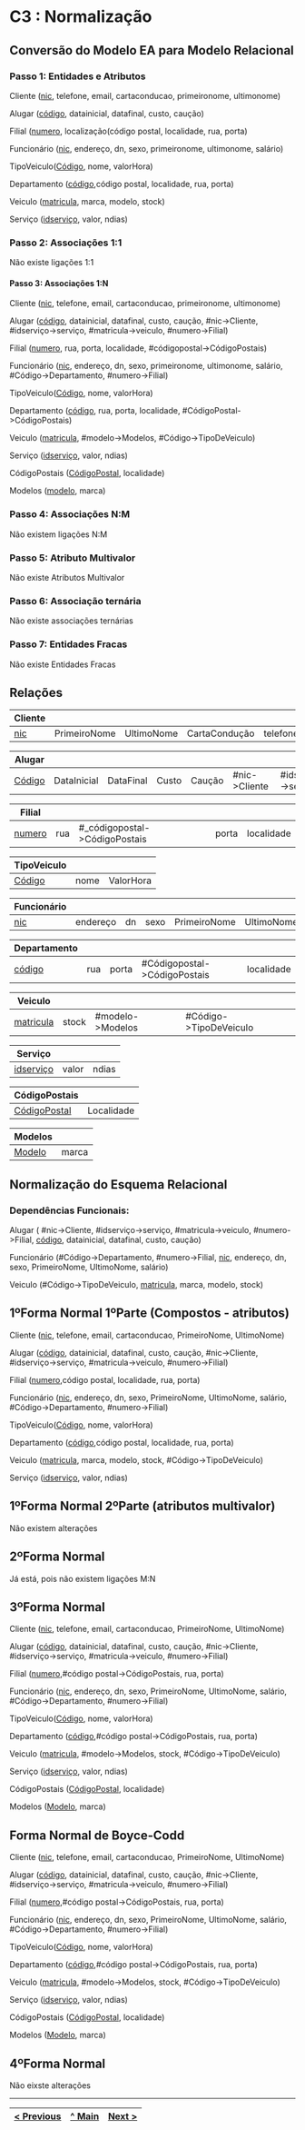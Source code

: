 # C3 : Normalização

## Conversão do Modelo EA para Modelo Relacional

### Passo 1: Entidades e Atributos

Cliente (<ins>nic</ins>, telefone, email, cartaconducao, primeironome, ultimonome)

Alugar (<ins>código</ins>, datainicial, datafinal, custo, caução)

Filial (<ins>numero</ins>, localização(código postal, localidade, rua, porta)

Funcionário (<ins>nic</ins>, endereço, dn, sexo, primeironome, ultimonome, salário)

TipoVeiculo(<ins>Código</ins>, nome, valorHora)

Departamento (<ins>código</ins>,código postal, localidade, rua, porta)

Veiculo (<ins>matricula</ins>, marca, modelo, stock)

Serviço (<ins>idserviço</ins>, valor, ndias)

### Passo 2: Associações 1:1
Não existe ligações 1:1

#### Passo 3: Associações 1:N

Cliente (<ins>nic</ins>, telefone, email, cartaconducao, primeironome, ultimonome)

Alugar (<ins>código</ins>, datainicial, datafinal, custo, caução, #nic->Cliente, #idserviço->serviço, #matricula->veiculo, #numero->Filial)

Filial (<ins>numero</ins>, rua, porta, localidade, #códigopostal->CódigoPostais)

Funcionário (<ins>nic</ins>, endereço, dn, sexo, primeironome, ultimonome, salário, #Código->Departamento, #numero->Filial)

TipoVeiculo(<ins>Código</ins>, nome, valorHora)

Departamento (<ins>código</ins>, rua, porta, localidade, #CódigoPostal->CódigoPostais)

Veiculo (<ins>matricula</ins>, #modelo->Modelos, #Código->TipoDeVeiculo)

Serviço (<ins>idserviço</ins>, valor, ndias)

CódigoPostais (<ins>CódigoPostal</ins>, localidade)

Modelos (<ins>modelo</ins>, marca)

### Passo 4: Associações N:M

Não existem ligações N:M

### Passo 5: Atributo Multivalor

Não existe Atributos Multivalor

### Passo 6: Associação ternária

Não existe associações ternárias

### Passo 7: Entidades Fracas

Não existe Entidades Fracas


## Relações

|Cliente|    |      |   |         |                   |
|-----------|----|------|---|---------|-------------------|
|<ins>nic</ins>      |PrimeiroNome|UltimoNome|CartaCondução|telefone|Email|

|Alugar    |            |        |        |        |         |         |     |       |
|-------------|------------|------|-----|-----|----|-----|---------|---------|
|<ins>Código</ins>|DataInicial|DataFinal|Custo|Caução|#nic->Cliente|#idserviço->serviço|#matricula->veiculo|#numero->Filial|

|Filial    |    |                 |                    |        |
|---------|----|-----------------|--------------------|-----------|
|<ins>numero</ins>|rua|#_códigopostal->CódigoPostais|porta|localidade|

|TipoVeiculo   |       |          |      
|----------|-------|----------|
|<ins>Código</ins>|nome|ValorHora|

|Funcionário  |         |          |         |                        |           |       |
|---------|---------|----------|---------|------------------------|-----------|--------|
|<ins>nic</ins>|endereço|dn|sexo|PrimeiroNome|UltimoNome|Salário|#Código->Departamento|#numero->Filial|

|Departamento|    |         |         |         |
|----------|----|---------|---------|----------|
|<ins>código</ins>      |rua|porta|#Códigopostal->CódigoPostais|localidade|


|Veiculo|    |           |        |
|-------|----|-----------|--------|
|<ins>matricula</ins>|stock|#modelo->Modelos|#Código->TipoDeVeiculo|

|Serviço    |        |       |  
|------------|--------|-------|
|<ins>idserviço</ins>|valor|ndias|


|CódigoPostais         |                        |
|-------------------|------------------------|
|<ins>CódigoPostal</ins>|Localidade|

|Modelos                |                 |        
|----------------------|-----------------|
|<ins>Modelo</ins>|marca|


## Normalização do Esquema Relacional

### Dependências Funcionais:

Alugar ( #nic->Cliente, #idserviço->serviço, #matricula->veiculo, #numero->Filial, <ins>código</ins>, datainicial, datafinal, custo, caução)

Funcionário (#Código->Departamento, #numero->Filial, <ins>nic</ins>, endereço, dn, sexo, PrimeiroNome, UltimoNome, salário)

Veiculo (#Código->TipoDeVeiculo, <ins>matricula</ins>, marca, modelo, stock)

## 1ºForma Normal 1ºParte (Compostos - atributos)

Cliente (<ins>nic</ins>, telefone, email, cartaconducao, PrimeiroNome, UltimoNome)

Alugar (<ins>código</ins>, datainicial, datafinal, custo, caução, #nic->Cliente, #idserviço->serviço, #matricula->veiculo, #numero->Filial)

Filial (<ins>numero</ins>,código postal, localidade, rua, porta)

Funcionário (<ins>nic</ins>, endereço, dn, sexo, PrimeiroNome, UltimoNome, salário, #Código->Departamento, #numero->Filial)

TipoVeiculo(<ins>Código</ins>, nome, valorHora)

Departamento (<ins>código</ins>,código postal, localidade, rua, porta)

Veiculo (<ins>matricula</ins>, marca, modelo, stock, #Código->TipoDeVeiculo)

Serviço (<ins>idserviço</ins>, valor, ndias)


## 1ºForma Normal 2ºParte (atributos multivalor)

Não existem alterações 

## 2ºForma Normal

Já está, pois não existem ligações M:N

## 3ºForma Normal 

Cliente (<ins>nic</ins>, telefone, email, cartaconducao, PrimeiroNome, UltimoNome)

Alugar (<ins>código</ins>, datainicial, datafinal, custo, caução, #nic->Cliente, #idserviço->serviço, #matricula->veiculo, #numero->Filial)

Filial (<ins>numero</ins>,#código postal->CódigoPostais, rua, porta)

Funcionário (<ins>nic</ins>, endereço, dn, sexo, PrimeiroNome, UltimoNome, salário, #Código->Departamento, #numero->Filial)

TipoVeiculo(<ins>Código</ins>, nome, valorHora)

Departamento (<ins>código</ins>,#código postal->CódigoPostais, rua, porta)

Veiculo (<ins>matricula</ins>, #modelo->Modelos, stock, #Código->TipoDeVeiculo)

Serviço (<ins>idserviço</ins>, valor, ndias)

CódigoPostais (<ins>CódigoPostal</ins>, localidade)

Modelos (<ins>Modelo</ins>, marca)

## Forma Normal de Boyce-Codd 

Cliente (<ins>nic</ins>, telefone, email, cartaconducao, PrimeiroNome, UltimoNome)

Alugar (<ins>código</ins>, datainicial, datafinal, custo, caução, #nic->Cliente, #idserviço->serviço, #matricula->veiculo, #numero->Filial)

Filial (<ins>numero</ins>,#código postal->CódigoPostais, rua, porta)

Funcionário (<ins>nic</ins>, endereço, dn, sexo, PrimeiroNome, UltimoNome, salário, #Código->Departamento, #numero->Filial)

TipoVeiculo(<ins>Código</ins>, nome, valorHora)

Departamento (<ins>código</ins>,#código postal->CódigoPostais, rua, porta)

Veiculo (<ins>matricula</ins>, #modelo->Modelos, stock, #Código->TipoDeVeiculo)

Serviço (<ins>idserviço</ins>, valor, ndias)

CódigoPostais (<ins>CódigoPostal</ins>, localidade)

Modelos (<ins>Modelo</ins>, marca)

## 4ºForma Normal 

Não eixste alterações

---
[< Previous](rebd02.md) | [^ Main](https://github.com/exemploTrabalho/reportSIBD/) | [Next >](rebd04.md)
:--- | :---: | ---: 
